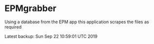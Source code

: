 # EPMgrabber
Using a database from the EPM app this application scrapes the files as required


Latest backup: Sun Sep 22 10:59:01 UTC 2019
